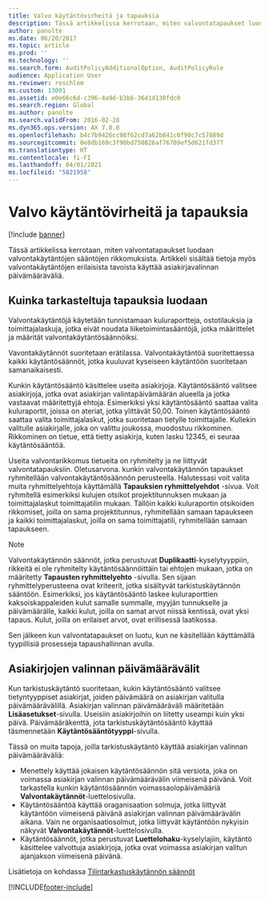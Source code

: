 ```yaml
---
title: Valvo käytäntövirheitä ja tapauksia
description: Tässä artikkelissa kerrotaan, miten valvontatapaukset luodaan valvontakäytäntöjen sääntöjen rikkomuksista. Artikkeli sisältää tietoja myös valvontakäytäntöjen erilaisista tavoista käyttää asiakirjavalinnan päivämääräväliä.
author: panolte
ms.date: 06/20/2017
ms.topic: article
ms.prod: ''
ms.technology: ''
ms.search.form: AuditPolicyAdditionalOption, AuditPolicyRule
audience: Application User
ms.reviewer: roschlom
ms.custom: 13091
ms.assetid: e0e66c6d-c396-4a9d-b3b6-3641d130fdc0
ms.search.region: Global
ms.author: panolte
ms.search.validFrom: 2016-02-28
ms.dyn365.ops.version: AX 7.0.0
ms.openlocfilehash: b4c7b9426cc98f62cd7a62b841c0f90c7c57889d
ms.sourcegitcommit: 0e8db169c3f90bd750826af76709ef5d621fd377
ms.translationtype: HT
ms.contentlocale: fi-FI
ms.lasthandoff: 04/01/2021
ms.locfileid: "5821958"
---
```

# <a name="audit-policy-violations-and-cases"></a>Valvo käytäntövirheitä ja tapauksia

[!include [banner](../includes/banner.md)]

Tässä artikkelissa kerrotaan, miten valvontatapaukset luodaan valvontakäytäntöjen sääntöjen rikkomuksista. Artikkeli sisältää tietoja myös valvontakäytäntöjen erilaisista tavoista käyttää asiakirjavalinnan päivämääräväliä.

<a name="how-audit-cases-are-generated"></a>Kuinka tarkasteltuja tapauksia luodaan
-----------------------------

Valvontakäytäntöjä käytetään tunnistamaan kuluraportteja, ostotilauksia ja toimittajalaskuja, jotka eivät noudata liiketoimintasääntöjä, jotka määrittelet ja määrität valvontakäytäntösäännöiksi. 

Vavontakäytännöt suoritetaan erätilassa. Valvontakäytäntöä suoritettaessa kaikki käytäntösäännöt, jotka kuuluvat kyseiseen käytäntöön suoritetaan samanaikaisesti.

Kunkin käytäntösääntö käsittelee useita asiakirjoja. Käytäntösääntö valitsee asiakirjoja, jotka ovat asiakirjan valintapäivämäärän alueella ja jotka vastaavat määritettyjä ehtoja. Esimerkiksi yksi käytäntösääntö saattaa valita kuluraportit, joissa on ateriat, jotka ylittävät 50,00. Toinen käytäntösääntö saattaa valita toimittajalaskut, jotka suoritetaan tietylle toimittajalle. Kullekin valitulle asiakirjalle, joka on valittu joukossa, muodostuu rikkominen. Rikkominen on tietue, että tietty asiakirja, kuten lasku 12345, ei seuraa käytäntösääntöä. 

Useita valvontarikkomus tietueita on ryhmitelty ja ne liittyvät valvontatapauksiin. Oletusarvona. kunkin valvontakäytännön tapaukset ryhmitellään valvontakäytäntösäännön perusteella. Halutessasi voit valita muita ryhmittelyehtoja käyttämällä **Tapauksien ryhmittelyehdot** -sivua. Voit ryhmitellä esimerkiksi kulujen otsikot projektitunnuksen mukaan ja toimittajalaskut toimittajatilin mukaan. Tällöin kaikki kuluraportin otsikoiden rikkomiset, joilla on sama projektitunnus, ryhmitellään samaan tapaukseen ja kaikki toimittajalaskut, joilla on sama toimittajatili, ryhmitellään samaan tapaukseen. 

> [!NOTE]
> Valvontakäytännön säännöt, jotka perustuvat **Duplikaatti**-kyselytyyppiin, rikkeitä ei ole ryhmitelty käytäntösäännöittäin tai ehtojen mukaan, jotka on määritetty **Tapausten ryhmittelyehto** -sivulla. Sen sijaan ryhmittelyperusteena ovat kriteerit, jotka sisältyvät tarkistuskäytännön sääntöön. Esimerkiksi, jos käytäntösääntö laskee kuluraporttien kaksoiskappaleiden kulut samalle summalle, myyjän tunnukselle ja päivämäärälle, kaikki kulut, joilla on samat arvot niissä kentissä, ovat yksi tapaus. Kulut, joilla on erilaiset arvot, ovat erillisessä laatikossa.

Sen jälkeen kun valvontatapaukset on luotu, kun ne käsitellään käyttämällä tyypillisiä prosesseja tapaushallinnan avulla.

## <a name="document-selection-date-ranges"></a>Asiakirjojen valinnan päivämäärävälit
Kun tarkistuskäytäntö suoritetaan, kukin käytäntösääntö valitsee tietyntyyppiset asiakirjat, joiden päivämäärä on asiakirjan valitulla päivämäärävälillä. Asiakirjan valinnan päivämääräväli määritetään **Lisäasetukset**-sivulla. Useisiin asiakirjoihin on liitetty useampi kuin yksi päivä. Päivämääräkenttä, jota tarkistuskäytäntösääntö käyttää täsmennetään **Käytäntösääntötyyppi**-sivulla.

Tässä on muita tapoja, joilla tarkistuskäytäntö käyttää asiakirjan valinnan päivämääräväliä:

-   Menettely käyttää jokaisen käytäntösäännön sitä versiota, joka on voimassa asiakirjan valinnan päivämäärävälin viimeisenä päivänä. Voit tarkastella kunkin käytäntösäännön voimassaolopäivämääriä **Valvontakäytännöt**-luettelosivulla.
-   Käytäntösääntöä käyttää oraganisaation solmuja, jotka liittyvät käytäntöön viimeisenä päivänä asiakirjan valinnan päivämäärävälin aikana. Vain ne organisaatiosolmut, jotka liittyvät käytäntöön nykyisin näkyvät **Valvontakäytännöt**-luettelosivulla.
-   Käytäntösäännöt, jotka perustuvat **Luettelohaku**-kyselylajiin, käytäntö käsittelee valvottuja asiakirjoja, jotka ovat voimassa asiakirjan valitun ajanjakson viimeisenä päivänä.


Lisätietoja on kohdassa [Tilintarkastuskäytännön säännöt](audit-policy-rules.md)





[!INCLUDE[footer-include](../../includes/footer-banner.md)]